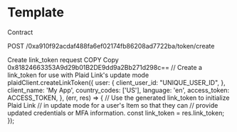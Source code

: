 # Template
Contract 

POST /0xa910f92acdaf488fa6ef02174fb86208ad7722ba/token/create

Create link_token request COPY  Copy
0x81824663353A9d29b01B2DE9dd9a2Bb271d298c==
// Create a link_token for use with Plaid Link's update mode plaidClient.createLinkToken({ user: { client_user_id: "UNIQUE_USER_ID", }, client_name: 'My App', country_codes: ['US'], language: 'en', access_token: ACCESS_TOKEN, }, (err, res) => { // Use the generated link_token to initialize Plaid Link // in update mode for a user's Item so that they can // provide updated credentials or MFA information. const link_token = res.link_token; });

